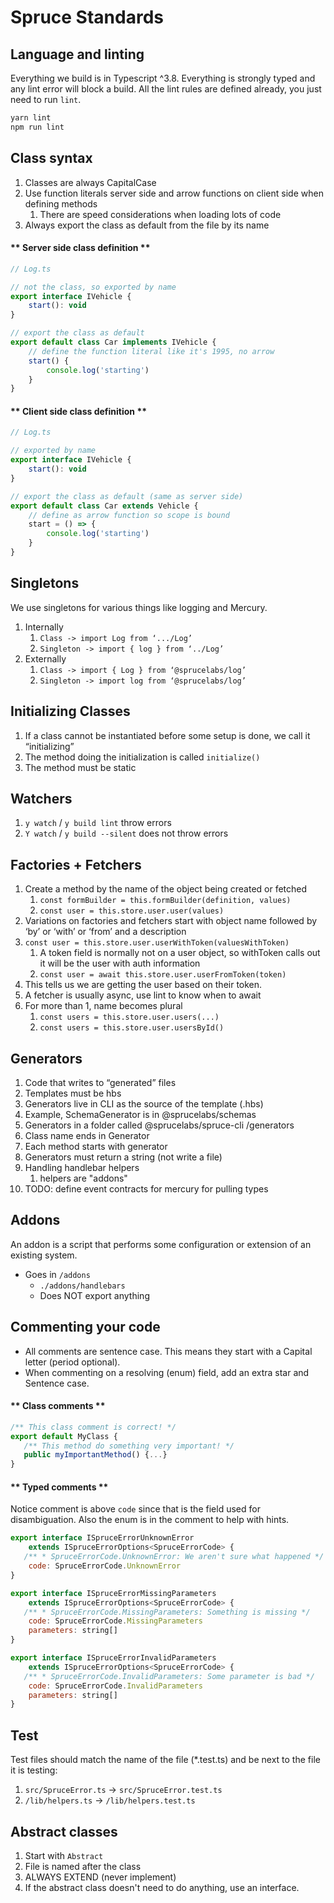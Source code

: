 # Spruce Standards

<!-- panels:start -->
<!-- div:title-panel -->
## Language and linting

<!-- div:left-panel -->
Everything we build is in Typescript ^3.8. Everything is strongly typed and any lint error will block a build. All the lint rules are defined already, you just need to run `lint`.
<!-- div:right-panel -->
```bash
yarn lint
npm run lint
```
<!-- panels:end -->

<!-- panels:start -->
<!-- div:title-panel -->
## Class syntax

<!-- div:left-panel -->
1. Classes are always CapitalCase
2. Use function literals server side and arrow functions on client side when defining methods
   1. There are speed considerations when loading lots of code
3.  Always export the class as default from the file by its name


<!-- div:right-panel -->
<!-- tabs:start -->

#### ** Server side class definition **
```js
// Log.ts

// not the class, so exported by name
export interface IVehicle {
    start(): void
}

// export the class as default
export default class Car implements IVehicle {
    // define the function literal like it's 1995, no arrow
    start() {
        console.log('starting')
    }
}
```


#### ** Client side class definition **
```js
// Log.ts

// exported by name
export interface IVehicle {
    start(): void
}

// export the class as default (same as server side)
export default class Car extends Vehicle {
    // define as arrow function so scope is bound
    start = () => {
        console.log('starting')
    }
}
```

<!-- tabs:end -->

<!-- panels:end -->
## Singletons

We use singletons for various things like logging and Mercury.

1. Internally
   1. `Class -> import Log from ‘.../Log’`
   2. `Singleton -> import { log } from ‘../Log’`
2. Externally
   1. `Class -> import { Log } from ‘@sprucelabs/log’`
   2. `Singleton -> import log from ‘@sprucelabs/log’`

## Initializing Classes

1. If a class cannot be instantiated before some setup is done, we call it “initializing”
2. The method doing the initialization is called `initialize()`
3. The method must be static

## Watchers

1. `y watch` / `y build lint` throw errors
2. `Y watch` / `y build --silent` does not throw errors


## Factories + Fetchers

1. Create a method by the name of the object being created or fetched
   1. `const formBuilder = this.formBuilder(definition, values)`
   2. `const user = this.store.user.user(values)`
2. Variations on factories and fetchers start with object name followed by ‘by’ or ‘with’ or ‘from’ and a description
3. `const user = this.store.user.userWithToken(valuesWithToken)`
   1. A token field is normally not on a user object, so withToken calls out it will be the user with auth information
   2. `const user = await this.store.user.userFromToken(token)`
4. This tells us we are getting the user based on their token.
5. A fetcher is usually async, use lint to know when to await
6. For more than 1, name becomes plural
   1. `const users = this.store.user.users(...)`
   2. `const users = this.store.user.usersById()`

## Generators

1. Code that writes to “generated” files
2. Templates must be hbs
3. Generators live in CLI  as the source of the template (.hbs)
4. Example, SchemaGenerator is in @sprucelabs/schemas
5. Generators in a folder called @sprucelabs/spruce-cli /generators
6. Class name ends in Generator
7. Each method starts with generator
8. Generators must return a string (not write a file)
9. Handling handlebar helpers
   1.  helpers are "addons"
10. TODO: define event contracts for mercury for pulling types

## **Addons**

An addon is a script that performs some configuration or extension of an existing system.

* Goes in `/addons`
  * `./addons/handlebars`
  * Does NOT export anything

<!-- panels:start -->
<!-- div:title-panel -->
## **Commenting your code**
<!-- div:left-panel -->
* All comments are sentence case. This means they start with a Capital letter (period optional).
* When commenting on a resolving (enum) field, add an extra star and Sentence case.
<!-- div:right-panel -->
<!-- tabs:start -->
#### ** Class comments **
```js 
/** This class comment is correct! */
export default MyClass {
   /** This method do something very important! */
   public myImportantMethod() {...}
}
```
#### ** Typed comments **
Notice comment is above `code` since that is the field used for disambiguation. Also the enum is in the comment to help with hints.
```js
export interface ISpruceErrorUnknownError
	extends ISpruceErrorOptions<SpruceErrorCode> {
   /** * SpruceErrorCode.UnknownError: We aren't sure what happened */
	code: SpruceErrorCode.UnknownError
}

export interface ISpruceErrorMissingParameters
	extends ISpruceErrorOptions<SpruceErrorCode> {
   /** * SpruceErrorCode.MissingParameters: Something is missing */
	code: SpruceErrorCode.MissingParameters
	parameters: string[]
}

export interface ISpruceErrorInvalidParameters
	extends ISpruceErrorOptions<SpruceErrorCode> {
   /** * SpruceErrorCode.InvalidParameters: Some parameter is bad */
	code: SpruceErrorCode.InvalidParameters
	parameters: string[]
}


```

<!-- tabs:end -->
<!-- panels:end -->

## Test
Test files should match the name of the file (*.test.ts) and be next to the file it is testing:

1. `src/SpruceError.ts` -> `src/SpruceError.test.ts`
2. `/lib/helpers.ts` -> `/lib/helpers.test.ts`


## Abstract classes

1. Start with `Abstract`
2. File is named after the class
3. ALWAYS EXTEND (never implement)
4. If the abstract class doesn't need to do anything, use an interface.